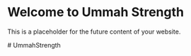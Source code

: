 <!DOCTYPE html>
<html>
<head>
  <title>Ummah Strength</title>
</head>
<body>
  <h1>Welcome to Ummah Strength</h1>
  <p>This is a placeholder for the future content of your website.</p>
</body>
</html>
# UmmahStrength
